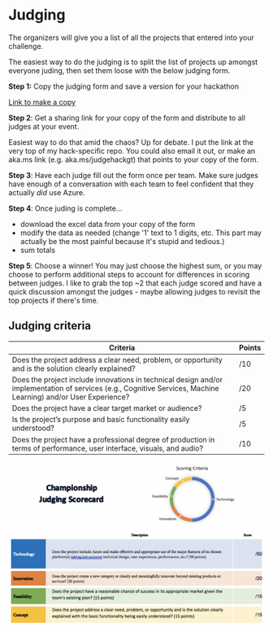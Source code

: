 # Judging
The organizers will give you a list of all the projects that entered into your challenge. 

The easiest way to do the judging is to split the list of projects up amongst everyone juding, then set them loose with the below judging form. 

**Step 1:** Copy the judging form and save a version for your hackathon

[Link to make a copy](https://forms.office.com/Pages/ShareFormPage.aspx?id=v4j5cvGGr0GRqy180BHbRz_m6h1IaXlHh-JzkM0298RUQ1dMRERSUlRBWVk0WEVZMFRMODVOQzNMUS4u&sharetoken=qpdoCyyDnYfZ1UueqnXt)

**Step 2**: Get a sharing link for your copy of the form and distribute to all judges at your event. 

Easiest way to do that amid the chaos? Up for debate. I put the link at the very top of my hack-specific repo. You could also email it out, or make an aka.ms link (e.g. aka.ms/judgehackgt) that points to your copy of the form.

**Step 3**: Have each judge fill out the form once per team. Make sure judges have enough of a conversation with each team to feel confident that they actually *did* use Azure.

**Step 4**: Once juding is complete... 
- download the excel data from your copy of the form
- modify the data as needed (change '1' text to 1 digits, etc. This part may actually be the most painful because it's stupid and tedious.)
- sum totals

**Step 5**: Choose a winner! 
You may just choose the highest sum, or you may choose to perform additional steps to account for differences in scoring between judges. I like to grab the top ~2 that each judge scored and have a quick discussion amongst the judges - maybe allowing judges to revisit the top projects if there's time.

## Judging criteria

| Criteria | Points |
| -------- | ------ |
| Does the project address a clear need, problem, or opportunity and is the solution clearly explained? | /10 |
| Does the project include innovations in technical design and/or implementation of services (e.g., Cognitive Services, Machine Learning) and/or User Experience? | /20 |
| Does the project have a clear target market or audience? | /5 |
| Is the project’s purpose and basic functionality easily understood? | /5 |
| Does the project have a professional degree of production in terms of performance, user interface, visuals, and audio? | /10 |

![](hackjudging.png)
